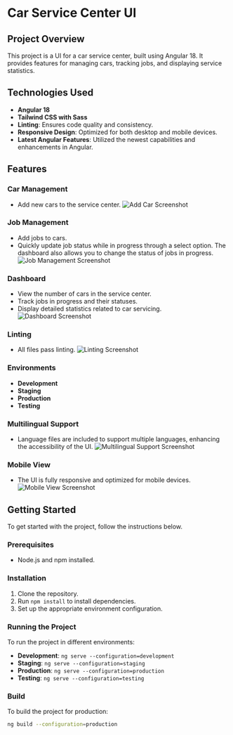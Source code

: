# Car Service Center UI

## Project Overview
This project is a UI for a car service center, built using Angular 18. It provides features for managing cars, tracking jobs, and displaying service statistics.

## Technologies Used
- **Angular 18**
- **Tailwind CSS with Sass**
- **Linting**: Ensures code quality and consistency.
- **Responsive Design**: Optimized for both desktop and mobile devices.
- **Latest Angular Features**: Utilized the newest capabilities and enhancements in Angular.

## Features
### Car Management
- Add new cars to the service center.
![Add Car Screenshot](src/assets/images/AddCar.png)
  
### Job Management
- Add jobs to cars.
- Quickly update job status while in progress through a select option. The dashboard also allows you to change the status of jobs in progress.
![Job Management Screenshot](src/assets/images/addJob.png)

### Dashboard
- View the number of cars in the service center.
- Track jobs in progress and their statuses.
- Display detailed statistics related to car servicing.
![Dashboard Screenshot](src/assets/images/Dashboard.png)

### Linting
- All files pass linting.
![Linting Screenshot](src/assets/images/linting.png)

### Environments
- **Development**
- **Staging**
- **Production**
- **Testing**

### Multilingual Support
- Language files are included to support multiple languages, enhancing the accessibility of the UI.
![Multilingual Support Screenshot](src/assets/images/Maltilang.png)

### Mobile View
- The UI is fully responsive and optimized for mobile devices.
![Mobile View Screenshot](src/assets/images/mobile.png)

## Getting Started
To get started with the project, follow the instructions below.

### Prerequisites
- Node.js and npm installed.

### Installation
1. Clone the repository.
2. Run `npm install` to install dependencies.
3. Set up the appropriate environment configuration.

### Running the Project
To run the project in different environments:
- **Development**: `ng serve --configuration=development`
- **Staging**: `ng serve --configuration=staging`
- **Production**: `ng serve --configuration=production`
- **Testing**: `ng serve --configuration=testing`

### Build
To build the project for production:
```bash
ng build --configuration=production
